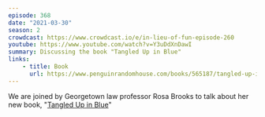 ```yaml
---
episode: 368
date: "2021-03-30"
season: 2
crowdcast: https://www.crowdcast.io/e/in-lieu-of-fun-episode-260
youtube: https://www.youtube.com/watch?v=Y3uDdXnDawI
summary: Discussing the book "Tangled Up in Blue"
links:
    - title: Book
      url: https://www.penguinrandomhouse.com/books/565187/tangled-up-in-blue-by-rosa-brooks/
---
```

We are joined by Georgetown law professor Rosa Brooks to talk about her new book, "[Tangled Up in Blue][book]"

[book]: https://www.penguinrandomhouse.com/books/565187/tangled-up-in-blue-by-rosa-brooks/
